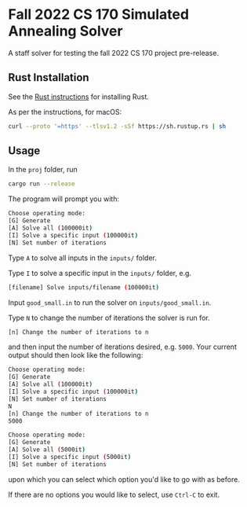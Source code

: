 # Fall 2022 CS 170 Simulated Annealing Solver

A staff solver for testing the fall 2022 CS 170 project pre-release.

## Rust Installation

See the [Rust instructions](https://www.rust-lang.org/tools/install)
for installing Rust.

As per the instructions, for macOS:
```bash
curl --proto '=https' --tlsv1.2 -sSf https://sh.rustup.rs | sh
```

## Usage

In the `proj` folder, run
```bash
cargo run --release
```

The program will prompt you with:
```bash
Choose operating mode:
[G] Generate
[A] Solve all (100000it)
[I] Solve a specific input (100000it)
[N] Set number of iterations
```

Type `A` to solve all inputs in the `inputs/` folder.

Type `I` to solve a specific input in the `inputs/` folder, e.g.
```bash
[filename] Solve inputs/filename (100000it)
```
Input `good_small.in` to run the solver on `inputs/good_small.in`.

Type `N` to change the number of iterations the solver is run for.
```bash
[n] Change the number of iterations to n
```
and then input the number of iterations desired, e.g. `5000`.
Your current output should then look like the following:
```bash
Choose operating mode:
[G] Generate
[A] Solve all (100000it)
[I] Solve a specific input (100000it)
[N] Set number of iterations
N
[n] Change the number of iterations to n
5000

Choose operating mode:
[G] Generate
[A] Solve all (5000it)
[I] Solve a specific input (5000it)
[N] Set number of iterations
```
upon which you can select which option you'd like to go with as before.

If there are no options you would like to select, use `Ctrl-C` to exit.
